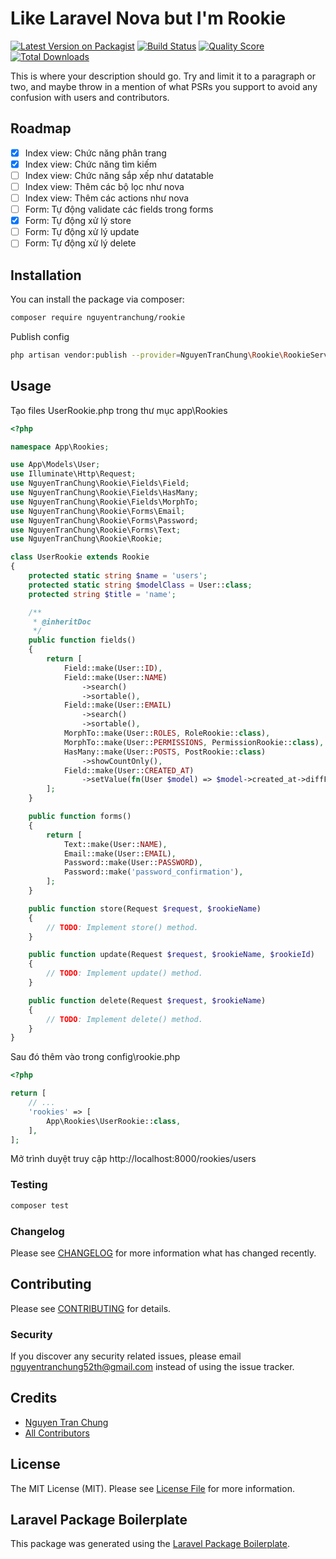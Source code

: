 # Like Laravel Nova but I'm Rookie

[![Latest Version on Packagist](https://img.shields.io/packagist/v/nguyentranchung/rookie.svg?style=flat-square)](https://packagist.org/packages/nguyentranchung/rookie)
[![Build Status](https://img.shields.io/travis/nguyentranchung/rookie/master.svg?style=flat-square)](https://travis-ci.org/nguyentranchung/rookie)
[![Quality Score](https://img.shields.io/scrutinizer/g/nguyentranchung/rookie.svg?style=flat-square)](https://scrutinizer-ci.com/g/nguyentranchung/rookie)
[![Total Downloads](https://img.shields.io/packagist/dt/nguyentranchung/rookie.svg?style=flat-square)](https://packagist.org/packages/nguyentranchung/rookie)

This is where your description should go. Try and limit it to a paragraph or two, and maybe throw in a mention of what PSRs you support to avoid any confusion with users and contributors.

## Roadmap

- [x] Index view: Chức năng phân trang
- [x] Index view: Chức năng tìm kiếm
- [ ] Index view: Chức năng sắp xếp như datatable
- [ ] Index view: Thêm các bộ lọc như nova
- [ ] Index view: Thêm các actions như nova
- [ ] Form: Tự động validate các fields trong forms
- [x] Form: Tự động xử lý store
- [ ] Form: Tự động xử lý update
- [ ] Form: Tự động xử lý delete

## Installation

You can install the package via composer:

```bash
composer require nguyentranchung/rookie
```

Publish config

```bash
php artisan vendor:publish --provider=NguyenTranChung\Rookie\RookieServiceProvider
```

## Usage

Tạo files UserRookie.php trong thư mục app\Rookies

```php
<?php

namespace App\Rookies;

use App\Models\User;
use Illuminate\Http\Request;
use NguyenTranChung\Rookie\Fields\Field;
use NguyenTranChung\Rookie\Fields\HasMany;
use NguyenTranChung\Rookie\Fields\MorphTo;
use NguyenTranChung\Rookie\Forms\Email;
use NguyenTranChung\Rookie\Forms\Password;
use NguyenTranChung\Rookie\Forms\Text;
use NguyenTranChung\Rookie\Rookie;

class UserRookie extends Rookie
{
    protected static string $name = 'users';
    protected static string $modelClass = User::class;
    protected string $title = 'name';

    /**
     * @inheritDoc
     */
    public function fields()
    {
        return [
            Field::make(User::ID),
            Field::make(User::NAME)
                ->search()
                ->sortable(),
            Field::make(User::EMAIL)
                ->search()
                ->sortable(),
            MorphTo::make(User::ROLES, RoleRookie::class),
            MorphTo::make(User::PERMISSIONS, PermissionRookie::class),
            HasMany::make(User::POSTS, PostRookie::class)
                ->showCountOnly(),
            Field::make(User::CREATED_AT)
                ->setValue(fn(User $model) => $model->created_at->diffForHumans()),
        ];
    }

    public function forms()
    {
        return [
            Text::make(User::NAME),
            Email::make(User::EMAIL),
            Password::make(User::PASSWORD),
            Password::make('password_confirmation'),
        ];
    }

    public function store(Request $request, $rookieName)
    {
        // TODO: Implement store() method.
    }

    public function update(Request $request, $rookieName, $rookieId)
    {
        // TODO: Implement update() method.
    }

    public function delete(Request $request, $rookieName)
    {
        // TODO: Implement delete() method.
    }
}
```

Sau đó thêm vào trong config\rookie.php

```php
<?php

return [
    // ...
    'rookies' => [
        App\Rookies\UserRookie::class,
    ],
];
```

Mở trình duyệt truy cập http://localhost:8000/rookies/users

### Testing

```bash
composer test
```

### Changelog

Please see [CHANGELOG](CHANGELOG.md) for more information what has changed recently.

## Contributing

Please see [CONTRIBUTING](CONTRIBUTING.md) for details.

### Security

If you discover any security related issues, please email nguyentranchung52th@gmail.com instead of using the issue tracker.

## Credits

-   [Nguyen Tran Chung](https://github.com/nguyentranchung)
-   [All Contributors](../../contributors)

## License

The MIT License (MIT). Please see [License File](LICENSE.md) for more information.

## Laravel Package Boilerplate

This package was generated using the [Laravel Package Boilerplate](https://laravelpackageboilerplate.com).
